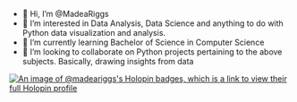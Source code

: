 - 👋 Hi, I’m @MadeaRiggs
- 👀 I’m interested in Data Analysis, Data Science and anything to do with Python data visualization and analysis.
- 🌱 I’m currently learning Bachelor of Science in Computer Science
- 💞️ I’m looking to collaborate on Python projects pertaining to the above subjects. Basically, drawing insights from data


[![An image of @madeariggs's Holopin badges, which is a link to view their full Holopin profile](https://holopin.me/madeariggs)](https://holopin.io/@madeariggs)
<!---
MadeaRiggs/MadeaRiggs is a ✨ special ✨ repository because its `README.md` (this file) appears on your GitHub profile.
You can click the Preview link to take a look at your changes.
--->
